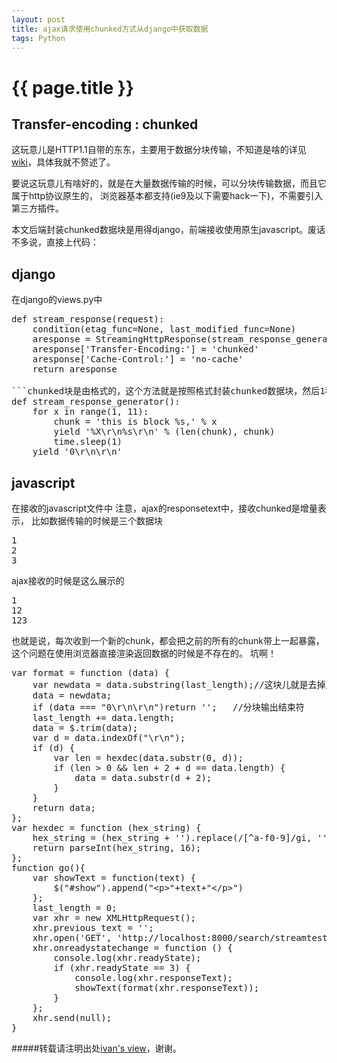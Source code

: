 ```yaml
---
layout: post
title: ajax请求使用chunked方式从django中获取数据
tags: Python
---
```


{{ page.title }}
================
## Transfer-encoding : chunked

这玩意儿是HTTP1.1自带的东东，主要用于数据分块传输，不知道是啥的详见[wiki](http://zh.wikipedia.org/wiki/%E5%88%86%E5%9D%97%E4%BC%A0%E8%BE%93%E7%BC%96%E7%A0%81)，具体我就不赘述了。

要说这玩意儿有啥好的，就是在大量数据传输的时候，可以分块传输数据，而且它属于http协议原生的，
浏览器基本都支持(ie9及以下需要hack一下)，不需要引入第三方插件。

本文后端封装chunked数据块是用得django，前端接收使用原生javascript。废话不多说，直接上代码：
## django

在django的views.py中
<pre>
def stream_response(request):
    condition(etag_func=None, last_modified_func=None)
    aresponse = StreamingHttpResponse(stream_response_generator())
    aresponse['Transfer-Encoding:'] = 'chunked'
    aresponse['Cache-Control:'] = 'no-cache'
    return aresponse

```chunked块是由格式的，这个方法就是按照格式封装chunked数据块，然后1秒返回一个chunked块```
def stream_response_generator():
    for x in range(1, 11):
        chunk = 'this is block %s,' % x
        yield '%X\r\n%s\r\n' % (len(chunk), chunk)
        time.sleep(1)
    yield '0\r\n\r\n'
</pre>

## javascript

在接收的javascript文件中
注意，ajax的responsetext中，接收chunked是增量表示，
比如数据传输的时候是三个数据块
<pre>
1
2
3
</pre>

ajax接收的时候是这么展示的
<pre>
1
12
123
</pre>
也就是说，每次收到一个新的chunk，都会把之前的所有的chunk带上一起暴露，
这个问题在使用浏览器直接渲染返回数据的时候是不存在的。
坑啊！

<pre>
var format = function (data) {
    var newdata = data.substring(last_length);//这块儿就是去掉之前已经接收过的chunk
    data = newdata;
    if (data === "0\r\n\r\n")return '';   //分块输出结束符
    last_length += data.length;
    data = $.trim(data);
    var d = data.indexOf("\r\n");
    if (d) {
        var len = hexdec(data.substr(0, d));
        if (len > 0 && len + 2 + d == data.length) {
            data = data.substr(d + 2);
        }
    }
    return data;
};
var hexdec = function (hex_string) {
    hex_string = (hex_string + '').replace(/[^a-f0-9]/gi, '');
    return parseInt(hex_string, 16);
};
function go(){
    var showText = function(text) {
        $("#show").append("&lt;p&gt;"+text+"&lt;/p&gt;")
    };
    last_length = 0;
    var xhr = new XMLHttpRequest();
    xhr.previous_text = '';
    xhr.open('GET', 'http://localhost:8000/search/streamtest/', true);
    xhr.onreadystatechange = function () {
        console.log(xhr.readyState);
        if (xhr.readyState == 3) {
            console.log(xhr.responseText);
            showText(format(xhr.responseText));
        }
    };
    xhr.send(null);
}
</pre>

#####转载请注明出处[ivan's view](http://blog.ivan706.com/2014/06/27/transdatawithchunked-django.html)，谢谢。
